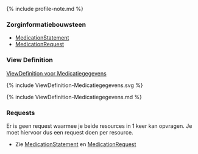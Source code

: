{% include profile-note.md %}

### Zorginformatiebouwsteen

* [MedicationStatement](StructureDefinition-MedicationStatement.html#zorginformatiebouwsteen) 
* [MedicationRequest](StructureDefinition-MedicationRequest.html#zorginformatiebouwsteen)

### View Definition

[ViewDefinition voor Medicatiegegevens](ViewDefinition-Medicatiegegevens.json)

<div>
{% include ViewDefinition-Medicatiegegevens.svg %}
</div>

{% include ViewDefinition-Medicatiegegevens.md %}

### Requests

Er is geen request waarmee je beide resources in 1 keer kan opvragen. Je moet hiervoor dus een request doen per resource.

* Zie [MedicationStatement](StructureDefinition-MedicationStatement.html#request) en [MedicationRequest](StructureDefinition-MedicationRequest.html#request)